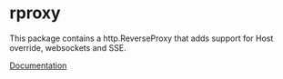 # rproxy
This package contains a http.ReverseProxy that adds support for Host override,
websockets and SSE.

[Documentation](https://godoc.org/github.com/moomerman/go-lib/rproxy)
